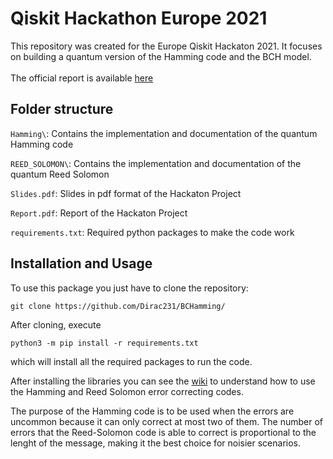 # Qiskit Hackathon Europe 2021

This repository was created for the Europe Qiskit Hackaton 2021. It focuses on building a quantum version of the Hamming code and the BCH model. \
\
The official report is available [here](https://github.com/Dirac231/BCHamming/blob/main/Report.pdf)

## Folder structure

`Hamming\`: Contains the implementation and documentation of the quantum Hamming code  

`REED_SOLOMON\`: Contains the implementation and documentation of the quantum Reed Solomon  

`Slides.pdf`: Slides in pdf format of the Hackaton Project  

`Report.pdf`: Report of the Hackaton Project

`requirements.txt`: Required python packages to make the code work


## Installation and Usage
To use this package you just have to clone the repository: 

```
git clone https://github.com/Dirac231/BCHamming/
```

After cloning, execute 

```
python3 -m pip install -r requirements.txt
```

which will install all the required packages to run the code.   

After installing the libraries you can see the [wiki](https://github.com/Dirac231/BCHamming/wiki) to understand how to use the Hamming and Reed Solomon error correcting codes.

The purpose of the Hamming code is to be used when the errors are uncommon because it can only correct at most two of them.
The number of errors that the Reed-Solomon code is able to correct is proportional to the lenght of the message, making it the best choice for noisier scenarios.
